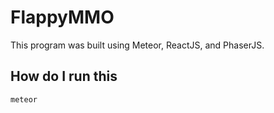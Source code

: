 # FlappyMMO

This program was built using Meteor, ReactJS, and PhaserJS.

## How do I run this
```
meteor
```

 

